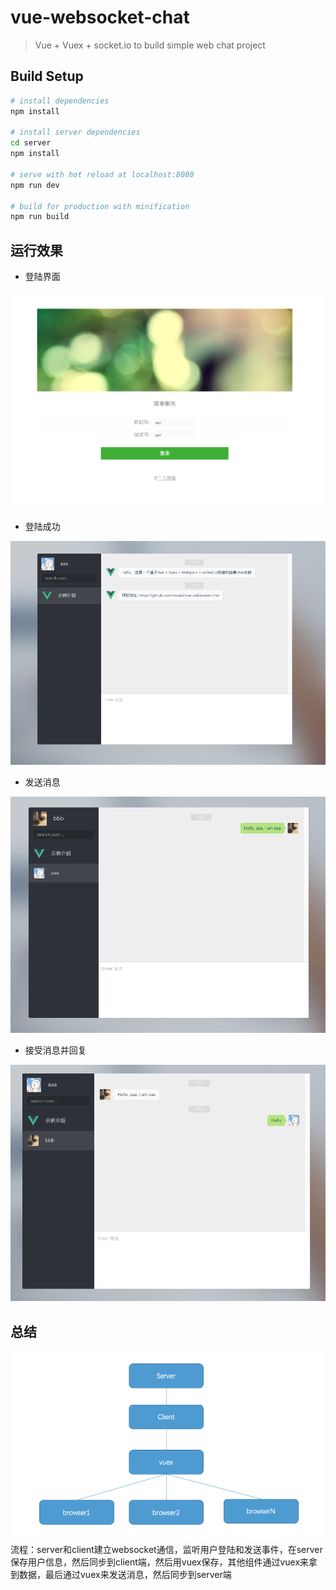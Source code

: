 # vue-websocket-chat

> Vue + Vuex + socket.io to build simple web chat project

## Build Setup

``` bash
# install dependencies
npm install

# install server dependencies
cd server
npm install

# serve with hot reload at localhost:8080
npm run dev

# build for production with minification
npm run build
```

## 运行效果
- 登陆界面  

![login](./static/example/login.png "login")

- 登陆成功  

![loginSuccess](./static/example/loginSuccess.png "loginSuccess")

- 发送消息

![sendMessage](./static/example/sendMessage.png "sendMessage")

- 接受消息并回复

![receiveMessage](./static/example/receiveMessage.png "receiveMessage")

## 总结

![conclude](./static/example/conclude.png "conclude")
流程：server和client建立websocket通信，监听用户登陆和发送事件，在server保存用户信息，然后同步到client端，然后用vuex保存，其他组件通过vuex来拿到数据，最后通过vuex来发送消息，然后同步到server端
